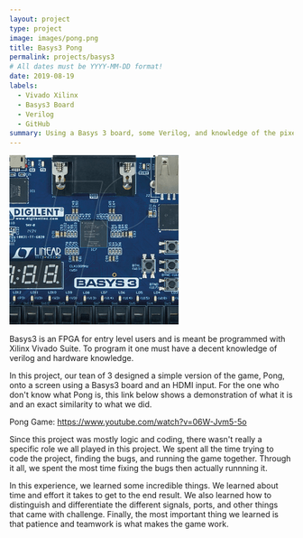 ```yaml
---
layout: project
type: project
image: images/pong.png
title: Basys3 Pong
permalink: projects/basys3
# All dates must be YYYY-MM-DD format!
date: 2019-08-19
labels:
  - Vivado Xilinx
  - Basys3 Board
  - Verilog
  - GitHub
summary: Using a Basys 3 board, some Verilog, and knowledge of the pixels on the screen, me and my team were able to create a simple Pong Game.
---
```


<img class="ui medium right floated rounded image" src="../images/basys3.png">

Basys3 is an FPGA for entry level users and is meant be programmed with Xilinx Vivado Suite. To program it one must have a decent knowledge of verilog and hardware knowledge. 

In this project, our tean of 3 designed a simple version of the game, Pong, onto a screen using a Basys3 board and an HDMI input. For the one who don't know what Pong is, this link below shows a demonstration of what it is and an exact similarity to what we did.

Pong Game: <https://www.youtube.com/watch?v=06W-Jvm5-5o>

Since this project was mostly logic and coding, there wasn't really a specific role we all played in this project. We spent all the time trying to code the project, finding the bugs, and running the game together. Through it all, we spent the most time fixing the bugs then actually runnning it.

In this experience, we learned some incredible things. We learned about time and effort it takes to get to the end result. We also learned how to distinguish and differentiate the different signals, ports, and other things that came with challenge. Finally, the most important thing we learned is that patience and teamwork is what makes the game work.
